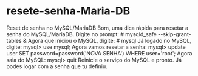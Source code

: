 # resete-senha-Maria-DB
Reset de senha no MySQL/MariaDB Bom, uma dica rápida para resetar a senha do MySQL/MariaDB.   Digite no prompt:   # mysqld_safe --skip-grant-tables &amp;   Agora que iniciou o MySQL, digite:   # mysql   Já logado no MySQL, digite:   mysql> use mysql;   Agora vamos resetar a senha:   mysql> update user SET password=password('NOVA SENHA') WHERE user='root';   Agora saia do MySQL:   mysql> quit   Reinicie o serviço do MySQL e pronto. Já podes logar com a senha que tu definiu. 
